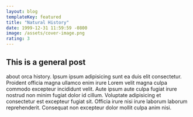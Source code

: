 ```yaml
---
layout: blog
templateKey: featured
title: "Natural History"
date: 1999-12-31 11:59:59 -0800
image: /assets/cover-image.png
rating: 3
---
```


## This is a general post 
about orca history. Ipsum ipsum adipisicing sunt ea duis elit consectetur. Proident officia magna ullamco enim irure Lorem velit magna culpa commodo excepteur incididunt velit. Aute ipsum aute culpa fugiat irure nostrud non minim fugiat dolor id cillum. Voluptate adipisicing et consectetur est excepteur fugiat sit. Officia irure nisi irure laborum laborum reprehenderit. Consequat non excepteur dolor mollit culpa anim nisi.